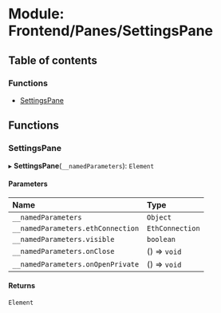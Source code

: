 # Module: Frontend/Panes/SettingsPane

## Table of contents

### Functions

- [SettingsPane](Frontend_Panes_SettingsPane.md#settingspane)

## Functions

### SettingsPane

▸ **SettingsPane**(`__namedParameters`): `Element`

#### Parameters

| Name                              | Type            |
| :-------------------------------- | :-------------- |
| `__namedParameters`               | `Object`        |
| `__namedParameters.ethConnection` | `EthConnection` |
| `__namedParameters.visible`       | `boolean`       |
| `__namedParameters.onClose`       | () => `void`    |
| `__namedParameters.onOpenPrivate` | () => `void`    |

#### Returns

`Element`
